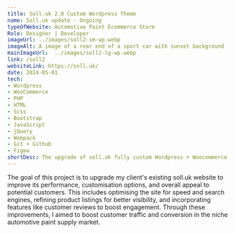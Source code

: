 ```yaml
---
title: Soll.uk 2.0 Custom Wordpress Theme
name: Soll.uk update - Ongoing
typeOfWebsite: Automotive Paint Ecommerce Store
Role: Designer | Developer
imageUrl: ../images/soll2-sm-wp.webp
imageAlt: A image of a rear end of a sport car with sunset background
mainImageUrl:  ../images/soll2-lg-wp.webp
link: /soll2
websiteLink: https://soll.uk/
date: 2024-05-01
tech:
- Wordpress
- WooCommerce
- PHP
- HTML
- Scss
- Bootstrap
- JavaScript
- jQuery
- Webpack
- Git + Github
- Figma
shortDesc: The upgrade of soll.uk fully custom Wordpress + Woocommerce theme. 
---
```




<p>The goal of this project is to upgrade my client's existing soll.uk website to improve its performance, customisation options, and overall appeal to potential customers. This includes optimising the site for speed and search engines, refining product listings for better visibility, and incorporating features like customer reviews to boost engagement. Through these improvements, I aimed to boost customer traffic and conversion in the niche automotive paint supply market.</p>

